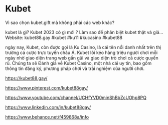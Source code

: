 # Kubet

Vì sao chọn kubet.gift  mà không phải các web khác?

kubet là gì? Kubet 2023 có gì mới ? Làm sao để phân biệt kubet thật và giả... Website: kubet88.gay
#kubet #ku11 #kucasino #kubet88

ngày nay, Kubet, còn được gọi là Ku Casino, là cái tên nổi danh nhất trên thị trường cá cược trực tuyến châu Á. Kubet lôi kéo hàng triệu người chơi mỗi ngày nhờ giao diện trang web gần gũi và giao diện trò chơi cá cược quyến rũ. Chúng ta sẽ Đánh giá về Kubet Casino, một nhà cái uy tín, bao gồm thông tin đăng ký, phương pháp chơi và trải nghiệm của người chơi.

https://kubet88.gay/

https://www.pinterest.com/kubet88gay/

https://www.youtube.com/channel/UCHfYVD0minShBbZcUOhp8PQ

https://www.linkedin.com/in/kubet88gay/

https://www.behance.net/f459868a/info
